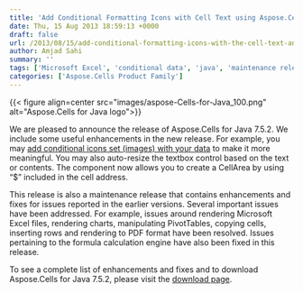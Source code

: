 ```yaml
---
title: 'Add Conditional Formatting Icons with Cell Text using Aspose.Cells for Java 7.5.2'
date: Thu, 15 Aug 2013 18:59:13 +0000
draft: false
url: /2013/08/15/add-conditional-formatting-icons-with-the-cell-text-and-utilize-other-enhancements-in-aspose.cells-for-java-7.5.2/
author: Amjad Sahi
summary: ''
tags: ['Microsoft Excel', 'conditional data', 'java', 'maintenance release', 'product release']
categories: ['Aspose.Cells Product Family']
---
```




{{< figure align=center src="images/aspose-Cells-for-Java_100.png" alt="Aspose.Cells for Java logo">}}


We are pleased to announce the release of Aspose.Cells for Java 7.5.2. We include some useful enhancements in the new release. For example, you may [add conditional icons set (images) with your data][1] to make it more meaningful. You may also auto-resize the textbox control based on the text or contents. The component now allows you to create a CellArea by using “$” included in the cell address.

This release is also a maintenance release that contains enhancements and fixes for issues reported in the earlier versions. Several important issues have been addressed. For example, issues around rendering Microsoft Excel files, rendering charts, manipulating PivotTables, copying cells, inserting rows and rendering to PDF format have been resolved. Issues pertaining to the formula calculation engine have also been fixed in this release.

To see a complete list of enhancements and fixes and to download Aspose.Cells for Java 7.5.2, please visit the [download page][2].




[1]: https://docs.aspose.com/display/cellsjava/Add+Conditional+Icons+Set+with+the+Cell+Text
[2]: https://downloads.aspose.com/total




